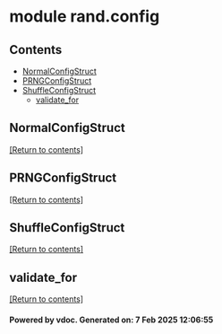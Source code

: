 # module rand.config


## Contents
- [NormalConfigStruct](#NormalConfigStruct)
- [PRNGConfigStruct](#PRNGConfigStruct)
- [ShuffleConfigStruct](#ShuffleConfigStruct)
  - [validate_for](#validate_for)

## NormalConfigStruct
[[Return to contents]](#Contents)

## PRNGConfigStruct
[[Return to contents]](#Contents)

## ShuffleConfigStruct
[[Return to contents]](#Contents)

## validate_for
[[Return to contents]](#Contents)

#### Powered by vdoc. Generated on: 7 Feb 2025 12:06:55
